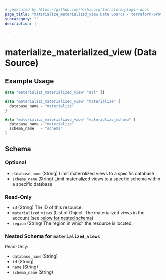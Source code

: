 ```yaml
---
# generated by https://github.com/hashicorp/terraform-plugin-docs
page_title: "materialize_materialized_view Data Source - terraform-provider-materialize"
subcategory: ""
description: |-
  
---
```


# materialize_materialized_view (Data Source)



## Example Usage

```terraform
data "materialize_materialized_view" "all" {}

data "materialize_materialized_view" "materialize" {
  database_name = "materialize"
}

data "materialize_materialized_view" "materialize_schema" {
  database_name = "materialize"
  schema_name   = "schema"
}
```

<!-- schema generated by tfplugindocs -->
## Schema

### Optional

- `database_name` (String) Limit materialized views to a specific database
- `schema_name` (String) Limit materialized views to a specific schema within a specific database

### Read-Only

- `id` (String) The ID of this resource.
- `materialized_views` (List of Object) The materialized views in the account (see [below for nested schema](#nestedatt--materialized_views))
- `region` (String) The region in which the resource is located.

<a id="nestedatt--materialized_views"></a>
### Nested Schema for `materialized_views`

Read-Only:

- `database_name` (String)
- `id` (String)
- `name` (String)
- `schema_name` (String)
